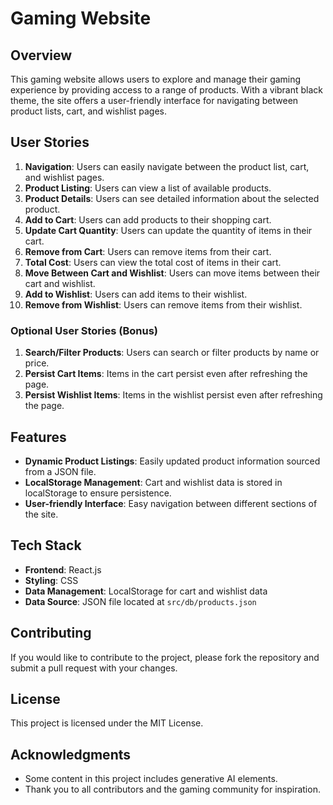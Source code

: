 # Gaming Website

## Overview
This gaming website allows users to explore and manage their gaming experience by providing access to a range of products. With a vibrant black theme, the site offers a user-friendly interface for navigating between product lists, cart, and wishlist pages.

## User Stories
1. **Navigation**: Users can easily navigate between the product list, cart, and wishlist pages.
2. **Product Listing**: Users can view a list of available products.
3. **Product Details**: Users can see detailed information about the selected product.
4. **Add to Cart**: Users can add products to their shopping cart.
5. **Update Cart Quantity**: Users can update the quantity of items in their cart.
6. **Remove from Cart**: Users can remove items from their cart.
7. **Total Cost**: Users can view the total cost of items in their cart.
8. **Move Between Cart and Wishlist**: Users can move items between their cart and wishlist.
9. **Add to Wishlist**: Users can add items to their wishlist.
10. **Remove from Wishlist**: Users can remove items from their wishlist.

### Optional User Stories (Bonus)
1. **Search/Filter Products**: Users can search or filter products by name or price.
2. **Persist Cart Items**: Items in the cart persist even after refreshing the page.
3. **Persist Wishlist Items**: Items in the wishlist persist even after refreshing the page.

## Features
- **Dynamic Product Listings**: Easily updated product information sourced from a JSON file.
- **LocalStorage Management**: Cart and wishlist data is stored in localStorage to ensure persistence.
- **User-friendly Interface**: Easy navigation between different sections of the site.

## Tech Stack
- **Frontend**: React.js
- **Styling**: CSS
- **Data Management**: LocalStorage for cart and wishlist data
- **Data Source**: JSON file located at `src/db/products.json`

## Contributing
If you would like to contribute to the project, please fork the repository and submit a pull request with your changes.

## License
This project is licensed under the MIT License.

## Acknowledgments
- Some content in this project includes generative AI elements. 
- Thank you to all contributors and the gaming community for inspiration.
